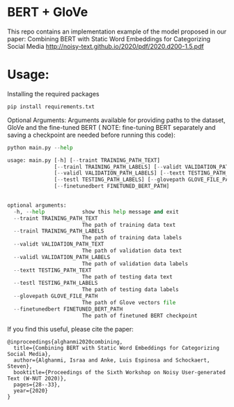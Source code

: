 # BERT + GloVe
This repo contains an implementation example of the model proposed in our paper:  Combining BERT with Static Word Embeddings for Categorizing Social Media 
http://noisy-text.github.io/2020/pdf/2020.d200-1.5.pdf


# Usage:
Installing the required packages
``` python
pip install requirements.txt
``` 

Optional Arguments:
Arguments available for providing paths to the dataset, GloVe and the fine-tuned BERT ( NOTE: fine-tuning BERT separately and saving a checkpoint are needed before running this code):
``` python
python main.py --help

usage: main.py [-h] [--traint TRAINING_PATH_TEXT]
               [--trainl TRAINING_PATH_LABELS] [--validt VALIDATION_PATH_TEXT]
               [--validl VALIDATION_PATH_LABELS] [--textt TESTING_PATH_TEXT]
               [--testl TESTING_PATH_LABELS] [--glovepath GLOVE_FILE_PATH]
               [--finetunedbert FINETUNED_BERT_PATH] 
               

optional arguments:
  -h, --help            show this help message and exit
  --traint TRAINING_PATH_TEXT
                        The path of training data text
  --trainl TRAINING_PATH_LABELS
                        The path of training data labels
  --validt VALIDATION_PATH_TEXT
                        The path of validation data text
  --validl VALIDATION_PATH_LABELS
                        The path of validation data labels
  --textt TESTING_PATH_TEXT
                        The path of testing data text
  --testl TESTING_PATH_LABELS
                        The path of testing data labels
  --glovepath GLOVE_FILE_PATH
                        The path of Glove vectors file
  --finetunedbert FINETUNED_BERT_PATH
                        The path of finetuned BERT checkpoint
``` 

If you find this useful, please cite the paper:

``` 
@inproceedings{alghanmi2020combining,
  title={Combining BERT with Static Word Embeddings for Categorizing Social Media},
  author={Alghanmi, Israa and Anke, Luis Espinosa and Schockaert, Steven},
  booktitle={Proceedings of the Sixth Workshop on Noisy User-generated Text (W-NUT 2020)},
  pages={28--33},
  year={2020}
}

```
